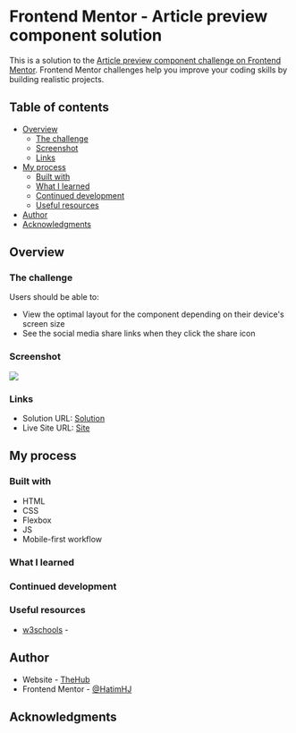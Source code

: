 # Frontend Mentor - Article preview component solution

This is a solution to the [Article preview component challenge on Frontend Mentor](https://www.frontendmentor.io/challenges/article-preview-component-dYBN_pYFT). Frontend Mentor challenges help you improve your coding skills by building realistic projects. 

## Table of contents

- [Overview](#overview)
  - [The challenge](#the-challenge)
  - [Screenshot](#screenshot)
  - [Links](#links)
- [My process](#my-process)
  - [Built with](#built-with)
  - [What I learned](#what-i-learned)
  - [Continued development](#continued-development)
  - [Useful resources](#useful-resources)
- [Author](#author)
- [Acknowledgments](#acknowledgments)

## Overview

### The challenge

Users should be able to:

- View the optimal layout for the component depending on their device's screen size
- See the social media share links when they click the share icon

### Screenshot

![](./screenshot.png)


### Links

- Solution URL: [Solution](https://github.com/HatimHJ/Article-preview-componen)
- Live Site URL: [Site](https://hatimhj.github.io/Article-preview-componen/)

## My process

### Built with

- HTML
- CSS
- Flexbox
- JS
- Mobile-first workflow

### What I learned


### Continued development

### Useful resources

- [w3schools](https://www.w3schools.com/) -


## Author

- Website - [TheHub](https://github.com/HatimHJ)
- Frontend Mentor - [@HatimHJ](https://www.frontendmentor.io/profile/HatimHJ)

## Acknowledgments

